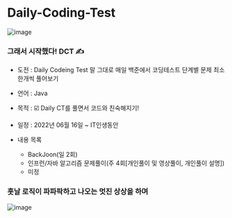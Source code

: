 # Daily-Coding-Test

![image](https://user-images.githubusercontent.com/66407386/175782328-ed2a54b0-876d-4037-95c9-e2d16eaf009f.png)
### 그래서 시작했다! DCT ✍️

 - 도전 : Daily Codeing Test 말 그대로 매일 백준에서 코딩테스트 단계별 문제 최소 한개씩 풀어보기

 - 언어 : Java

 - 목적 : ☑️ Daily CT를 풀면서 코드와 친숙해지기!<br />
 
 - 일정 : 2022년 06월 16일 ~ IT인생동안

 - 내용 목록
    - BackJoon(일 2회)
    - 인프런/자바 알고리즘 문제풀이(주 4회[개인풀이 및 영상풀이, 개인풀이 설명])
    - 미정


### 훗날 로직이 파파팍하고 나오는 멋진 상상을 하며

![image](https://user-images.githubusercontent.com/66407386/175782591-f081abf3-ed4f-40dc-a282-1c6a89b2a517.png)
